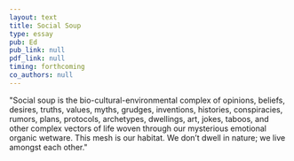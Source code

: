 ```yaml
---
layout: text
title: Social Soup
type: essay
pub: Ed
pub_link: null
pdf_link: null
timing: forthcoming
co_authors: null
---
```


"Social soup is the bio-cultural-environmental complex of opinions, beliefs, desires, truths, values, myths, grudges, inventions, histories, conspiracies, rumors, plans, protocols, archetypes, dwellings, art, jokes, taboos, and other complex vectors of life woven through our mysterious emotional organic wetware. This mesh is our habitat. We don’t dwell in nature; we live amongst each other."
